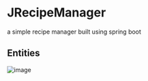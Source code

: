 # JRecipeManager
a simple recipe manager built using spring boot

## Entities

![image](https://github.com/ankush-003/JRecipeManager/assets/94037471/ce6c6e24-4923-4b11-8fff-5c03703d7312)

